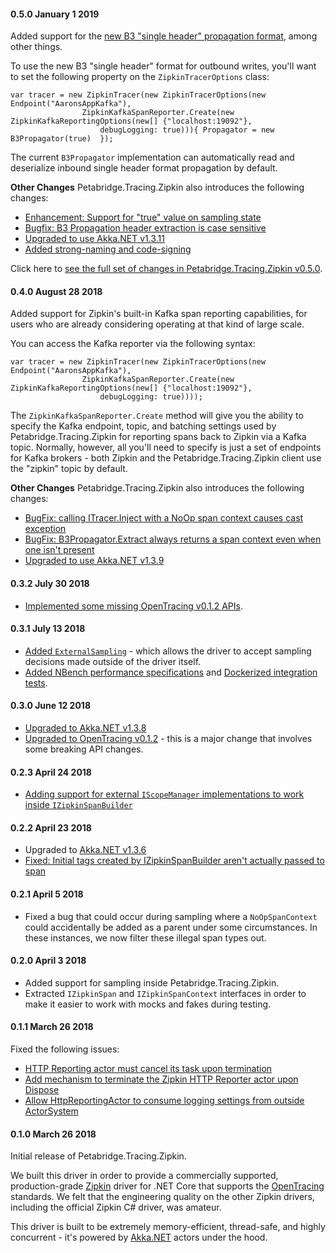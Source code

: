 #### 0.5.0 January 1 2019 ###
Added support for the [new B3 "single header" propagation format](https://github.com/petabridge/Petabridge.Tracing.Zipkin/issues/66), among other things.

To use the new B3 "single header" format for outbound writes, you'll want to set the following property on the `ZipkinTracerOptions` class:

```
var tracer = new ZipkinTracer(new ZipkinTracerOptions(new Endpoint("AaronsAppKafka"),
                ZipkinKafkaSpanReporter.Create(new ZipkinKafkaReportingOptions(new[] {"localhost:19092"},
                    debugLogging: true))){ Propagator = new B3Propagator(true)  });
```

The current `B3Propagator` implementation can automatically read and deserialize inbound single header format propagation by default.


**Other Changes**
Petabridge.Tracing.Zipkin also introduces the following changes:
* [Enhancement: Support for "true" value on sampling state](https://github.com/petabridge/Petabridge.Tracing.Zipkin/issues/72)
* [Bugfix: B3 Propagation header extraction is case sensitive](https://github.com/petabridge/Petabridge.Tracing.Zipkin/issues/71)
* [Upgraded to use Akka.NET v1.3.11](https://github.com/petabridge/Petabridge.Tracing.Zipkin/pull/74)
* [Added strong-naming and code-signing](https://github.com/petabridge/Petabridge.Tracing.Zipkin/issues/73)

Click here to [see the full set of changes in Petabridge.Tracing.Zipkin v0.5.0](https://github.com/petabridge/Petabridge.Tracing.Zipkin/milestone/2).

#### 0.4.0 August 28 2018 ###
Added support for Zipkin's built-in Kafka span reporting capabilities, for users who are already considering operating at that kind of large scale.

You can access the Kafka reporter via the following syntax:

```
var tracer = new ZipkinTracer(new ZipkinTracerOptions(new Endpoint("AaronsAppKafka"),
                ZipkinKafkaSpanReporter.Create(new ZipkinKafkaReportingOptions(new[] {"localhost:19092"},
                    debugLogging: true))));
```

The `ZipkinKafkaSpanReporter.Create` method will give you the ability to specify the Kafka endpoint, topic, and batching settings used by Petabridge.Tracing.Zipkin for reporting spans back to Zipkin via a Kafka topic. Normally, however, all you'll need to specify is just a set of endpoints for Kafka brokers - both Zipkin and the Petabridge.Tracing.Zipkin client use the "zipkin" topic by default.

**Other Changes**
Petabridge.Tracing.Zipkin also introduces the following changes:

* [BugFix: calling ITracer.Inject with a NoOp span context causes cast exception](https://github.com/petabridge/Petabridge.Tracing.Zipkin/issues/56)
* [BugFix: B3Propagator.Extract always returns a span context even when one isn't present](https://github.com/petabridge/Petabridge.Tracing.Zipkin/issues/55)
* [Upgraded to use Akka.NET v1.3.9](https://github.com/akkadotnet/akka.net/releases/tag/v1.3.9)

#### 0.3.2 July 30 2018 ####
* [Implemented some missing OpenTracing v0.1.2 APIs](https://github.com/petabridge/Petabridge.Tracing.Zipkin/issues/51).

#### 0.3.1 July 13 2018 ####
* [Added `ExternalSampling`](https://github.com/petabridge/Petabridge.Tracing.Zipkin/pull/46) - which allows the driver to accept sampling decisions made outside of the driver itself.
* [Added NBench performance specifications](https://github.com/petabridge/Petabridge.Tracing.Zipkin/pull/47) and [Dockerized integration tests](https://github.com/petabridge/Petabridge.Tracing.Zipkin/pull/41).


#### 0.3.0 June 12 2018 ####
* [Upgraded to Akka.NET v1.3.8](https://github.com/petabridge/Petabridge.Tracing.Zipkin/pull/42)
* [Upgraded to OpenTracing v0.1.2](https://github.com/petabridge/Petabridge.Tracing.Zipkin/issues/38) - this is a major change that involves some breaking API changes.

#### 0.2.3 April 24 2018 ####
* [Adding support for external `IScopeManager` implementations to work inside `IZipkinSpanBuilder`](https://github.com/petabridge/Petabridge.Tracing.Zipkin/pull/32)

#### 0.2.2 April 23 2018 ####
* Upgraded to [Akka.NET v1.3.6](https://github.com/akkadotnet/akka.net/releases/tag/v1.3.6)
* [Fixed: Initial tags created by IZipkinSpanBuilder aren't actually passed to span](https://github.com/petabridge/Petabridge.Tracing.Zipkin/issues/25)

#### 0.2.1 April 5 2018 ####
* Fixed a bug that could occur during sampling where a `NoOpSpanContext` could accidentally be added as a parent under some circumstances. In these instances, we now filter these illegal span types out.

#### 0.2.0 April 3 2018 ####
* Added support for sampling inside Petabridge.Tracing.Zipkin.
* Extracted `IZipkinSpan` and `IZipkinSpanContext` interfaces in order to make it easier to work with mocks and fakes during testing.

#### 0.1.1 March 26 2018 ####
Fixed the following issues:

* [HTTP Reporting actor must cancel its task upon termination](https://github.com/petabridge/Petabridge.Tracing.Zipkin/issues/13)
* [Add mechanism to terminate the Zipkin HTTP Reporter actor upon Dispose](https://github.com/petabridge/Petabridge.Tracing.Zipkin/issues/12)
* [Allow HttpReportingActor to consume logging settings from outside ActorSystem](https://github.com/petabridge/Petabridge.Tracing.Zipkin/issues/11)

#### 0.1.0 March 26 2018 ####
Initial release of Petabridge.Tracing.Zipkin.

We built this driver in order to provide a commercially supported, production-grade [Zipkin](https://zipkin.io/) driver for .NET Core that supports the [OpenTracing](http://opentracing.io/) standards. We felt that the engineering quality on the other Zipkin drivers, including the official Zipkin C# driver, was amateur.

This driver is built to be extremely memory-efficient, thread-safe, and highly concurrent - it's powered by [Akka.NET](http://getakka.net/) actors under the hood.